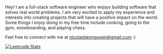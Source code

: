 Hey! I am a full-stack software engineer who enjoys building software that solves real world problems. I am very excited to apply my experience and interests into creating projects that will have a positive impact on the world. Some things I enjoy doing in my free time include cooking, going to the gym, snowboarding, and playing chess.

Feel free to connect with me at nicolastiennguyen@gmail.com :)

<!---

![GitHub stats](https://github-readme-stats.vercel.app/api?username=nicolastiennguyen&show_icons=true&theme=dark)

[![Top Langs](https://github-readme-stats.vercel.app/api/top-langs/?username=nicolastiennguyen&layout=compact&theme=dark)](https://github.com/nicolastiennguyen/github-readme-stats)

-->

[![Leetcode Stats](https://leetcard.jacoblin.cool/nicolastiennguyen?ext=activity)](https://leetcode.com/nicolastiennguyen)
